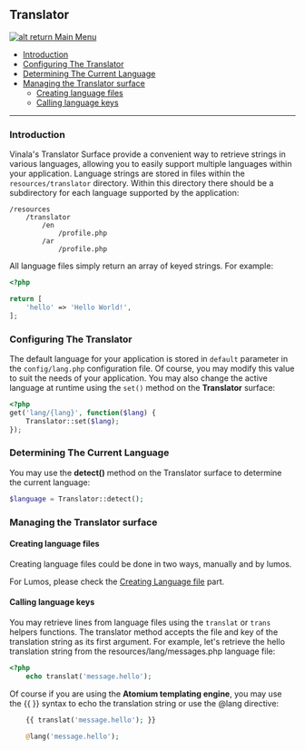 ## Translator

[![alt return](https://gitlab.com/lighty/Art/raw/master/Resources/signs.png) Main Menu](https://gitlab.com/lighty/Docs/tree/3.3/#index)

- [Introduction](#introduction)
- [Configuring The Translator](#configuring-the-translator)
- [Determining The Current Language](#determining-the-current-language)
- [Managing the Translator surface](#managing-the-translator-surface)
    - [Creating language files](#creating-language-files)
    - [Calling language keys](#calling-language-keys)





----

### Introduction

Vinala's Translator Surface provide a convenient way to retrieve strings in various languages, allowing you to easily support multiple languages within your application. Language strings are stored in files within the `resources/translator` directory. Within this directory there should be a subdirectory for each language supported by the application:

```
/resources
    /translator
        /en
            /profile.php
        /ar
            /profile.php
```

All language files simply return an array of keyed strings. For example:

```php
<?php

return [
    'hello' => 'Hello World!',
];
```

### Configuring The Translator 

The default language for your application is stored in `default` parameter in the `config/lang.php` configuration file. Of course, you may modify this value to suit the needs of your application. You may also change the active language at runtime using the `set()` method on the **Translator** surface:

```php
<?php 
get('lang/{lang}', function($lang) {
    Translator::set($lang);
});
```

### Determining The Current Language

You may use the **detect()** method on the Translator surface to determine the current language:

```php
$language = Translator::detect();
```

### Managing the Translator surface

#### Creating language files

Creating language files could be done in two ways, manually and by lumos.

For Lumos, please check the [Creating Language file](https://gitlab.com/lighty/Docs/blob/3.3/src/lumos.md#creating-language-file) part.

#### Calling language keys

You may retrieve lines from language files using the `translat` or `trans` helpers functions. The translator method accepts the file and key of the translation string as its first argument. For example, let's retrieve the hello translation string from the resources/lang/messages.php language file:

```php
<?php
    echo translat('message.hello');
```

Of course if you are using the **Atomium templating engine**, you may use the {{ }} syntax to echo the translation string or use the @lang directive:

```php
    {{ translat('message.hello'); }}

    @lang('message.hello');
```